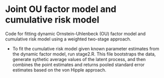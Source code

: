 # Joint OU factor model and cumulative risk model
Code for fitting dynamic Ornstein-Uhlenbeck (OU) factor model and cumulative risk model using a weighted two-stage approach.

+ To fit the cumulative risk model given known parameter estimates from the dynamic factor model, run stage2.R.  This file bootstraps the data, generate sythetic average values of the latent process, and then combines the point estimates and returns pooled standard error estimates based on the von Hipple approach.
